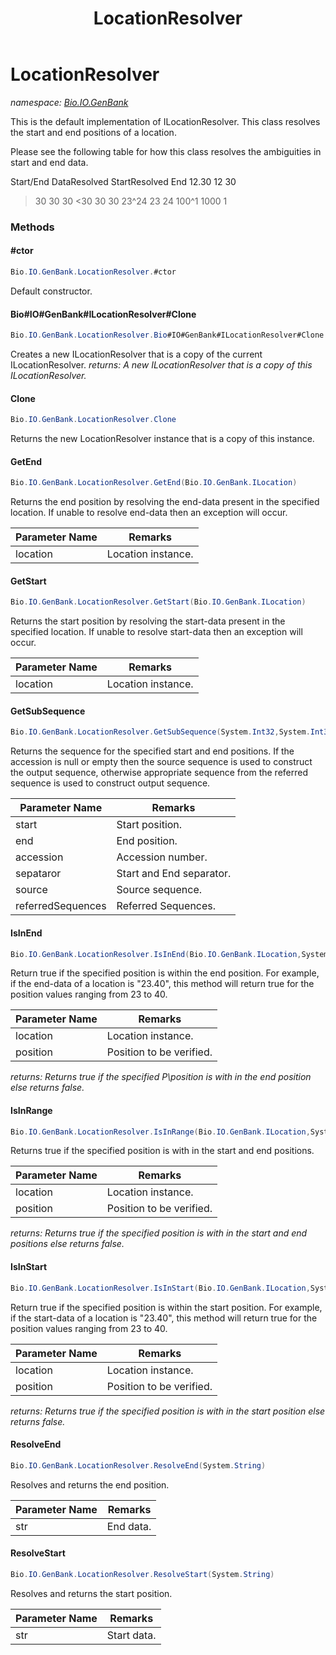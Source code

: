﻿---
title: LocationResolver
---

# LocationResolver
_namespace: [Bio.IO.GenBank](N-Bio.IO.GenBank.html)_

This is the default implementation of ILocationResolver.
 This class resolves the start and end positions of a location.
 
 Please see the following table for how this class resolves the ambiguities in start and end data.
 
 Start/End DataResolved StartResolved End
 12.30 12 30
 >30 30 30
 <30 30 30
 23^24 23 24
 100^1 1000 1

### Methods

#### #ctor
```csharp
Bio.IO.GenBank.LocationResolver.#ctor
```
Default constructor.

#### Bio#IO#GenBank#ILocationResolver#Clone
```csharp
Bio.IO.GenBank.LocationResolver.Bio#IO#GenBank#ILocationResolver#Clone
```
Creates a new ILocationResolver that is a copy of the current ILocationResolver.
_returns: A new ILocationResolver that is a copy of this ILocationResolver._

#### Clone
```csharp
Bio.IO.GenBank.LocationResolver.Clone
```
Returns the new LocationResolver instance that is a copy of this instance.

#### GetEnd
```csharp
Bio.IO.GenBank.LocationResolver.GetEnd(Bio.IO.GenBank.ILocation)
```
Returns the end position by resolving the end-data present in the specified location.
 If unable to resolve end-data then an exception will occur.

|Parameter Name|Remarks|
|--------------|-------|
|location|Location instance.|


#### GetStart
```csharp
Bio.IO.GenBank.LocationResolver.GetStart(Bio.IO.GenBank.ILocation)
```
Returns the start position by resolving the start-data present in the specified location.
 If unable to resolve start-data then an exception will occur.

|Parameter Name|Remarks|
|--------------|-------|
|location|Location instance.|


#### GetSubSequence
```csharp
Bio.IO.GenBank.LocationResolver.GetSubSequence(System.Int32,System.Int32,System.String,System.String,Bio.ISequence,System.Collections.Generic.Dictionary{System.String,Bio.ISequence})
```
Returns the sequence for the specified start and end positions.
 If the accession is null or empty then the source sequence is used to construct the output sequence,
 otherwise appropriate sequence from the referred sequence is used to construct output sequence.

|Parameter Name|Remarks|
|--------------|-------|
|start|Start position.|
|end|End position.|
|accession|Accession number.|
|sepataror|Start and End separator.|
|source|Source sequence.|
|referredSequences|Referred Sequences.|


#### IsInEnd
```csharp
Bio.IO.GenBank.LocationResolver.IsInEnd(Bio.IO.GenBank.ILocation,System.Int32)
```
Return true if the specified position is within the end position.
 For example,
 if the end-data of a location is "23.40", this method will 
 return true for the position values ranging from 23 to 40.

|Parameter Name|Remarks|
|--------------|-------|
|location|Location instance.|
|position|Position to be verified.|

_returns: Returns true if the specified P\position is with in the end position else returns false._

#### IsInRange
```csharp
Bio.IO.GenBank.LocationResolver.IsInRange(Bio.IO.GenBank.ILocation,System.Int32)
```
Returns true if the specified position is with in the start and end positions.

|Parameter Name|Remarks|
|--------------|-------|
|location|Location instance.|
|position|Position to be verified.|

_returns: Returns true if the specified position is with in the start and end positions else returns false._

#### IsInStart
```csharp
Bio.IO.GenBank.LocationResolver.IsInStart(Bio.IO.GenBank.ILocation,System.Int32)
```
Return true if the specified position is within the start position.
 For example,
 if the start-data of a location is "23.40", this method will 
 return true for the position values ranging from 23 to 40.

|Parameter Name|Remarks|
|--------------|-------|
|location|Location instance.|
|position|Position to be verified.|

_returns: Returns true if the specified position is with in the start position else returns false._

#### ResolveEnd
```csharp
Bio.IO.GenBank.LocationResolver.ResolveEnd(System.String)
```
Resolves and returns the end position.

|Parameter Name|Remarks|
|--------------|-------|
|str|End data.|


#### ResolveStart
```csharp
Bio.IO.GenBank.LocationResolver.ResolveStart(System.String)
```
Resolves and returns the start position.

|Parameter Name|Remarks|
|--------------|-------|
|str|Start data.|





